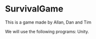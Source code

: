 # SurvivalGame
This is a game made by Allan, Dan and Tim

We will use the following programs:
Unity.
